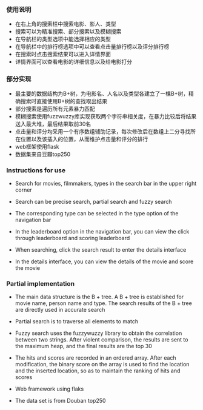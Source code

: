 ### 使用说明

- 在右上角的搜索栏中搜索电影、影人、类型
- 搜索可以为精准搜索、部分搜索以及模糊搜索
- 在导航栏的类型选项中能选择相应的类型
- 在导航栏中的排行榜选项中可以查看点击量排行榜以及评分排行榜
- 在搜索时点击搜索结果可以进入详情界面
- 详情界面可以查看电影的详细信息以及给电影打分

### 部分实现

- 最主要的数据结构为B+树，为电影名、人名以及类型各建立了一棵B+树，精确搜索时直接使用B+树的查找取出结果
- 部分搜索是遍历所有元素暴力匹配
- 模糊搜索使用fuzzwuzzy库实现获取两个字符串相关度，在暴力比较后将结果送入最大堆，最后结果取前30名
- 点击量和评分均采用一个有序数组辅助记录，每次修改后在数组上二分寻找所在位置以及该插入的位置，从而维护点击量和评分的排行
- web框架使用flask
- 数据集来自豆瓣top250

### Instructions for use

- Search for movies, filmmakers, types in the search bar in the upper right corner

- Search can be precise search, partial search and fuzzy search

- The corresponding type can be selected in the type option of the navigation bar

- In the leaderboard option in the navigation bar, you can view the click through leaderboard and scoring leaderboard

- When searching, click the search result to enter the details interface

- In the details interface, you can view the details of the movie and score the movie

### Partial implementation

- The main data structure is the B + tree. A B + tree is established for movie name, person name and type. The search results of the B + tree are directly used in accurate search

- Partial search is to traverse all elements to match

- Fuzzy search uses the fuzzywuzzy library to obtain the correlation between two strings. After violent comparison, the results are sent to the maximum heap, and the final results are the top 30

- The hits and scores are recorded in an ordered array. After each modification, the binary score on the array is used to find the location and the inserted location, so as to maintain the ranking of hits and scores

- Web framework using flaks

- The data set is from Douban top250